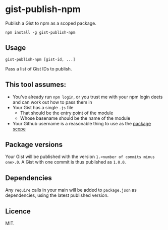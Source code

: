 # gist-publish-npm

Publish a Gist to npm as a scoped package.

```
npm install -g gist-publish-npm
```

## Usage

```
gist-publish-npm [gist-id, ...]
```

Pass a list of Gist IDs to publish.

## This tool assumes:

 - You've already run `npm login`, or you trust me with your npm login deets and can work out how to pass them in
 - Your Gist has a single `.js` file
   - That should be the entry point of the module
   - Whose basename should be the name of the module
 - Your Github username is a reasonable thing to use as the [package scope](https://docs.npmjs.com/misc/scope)

## Package versions

Your Gist will be published with the version `1.<number of commits minus one>.0`. A Gist with one commit is thus published as `1.0.0`.

## Dependencies

Any `require` calls in your main will be added to `package.json` as dependencies, using the latest published version.

## Licence

MIT.
